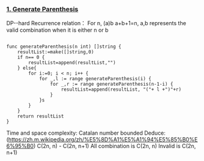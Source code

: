 ### [1. Generate Parenthesis](https://leetcode.com/problems/generate-parentheses/)

DP--hard
Recurrence relation：
For n, (a)b a+b+1=n, a,b represents the valid combination when it is either n or b
```

func generateParenthesis(n int) []string {
    resultList:=make([]string,0)
    if n== 0 {
        resultList=append(resultList,"")
    } else{
        for i:=0; i < n; i++ {
            for _,l := range generateParenthesis(i) {
                for _,r := range generateParenthesis(n-1-i) {
                    resultList=append(resultList, "("+ l +")"+r)
                }
            }s
        }
    }
    return resultList
}

```
Time and space complexity: Catalan number bounded
Deduce:(https://zh.m.wikipedia.org/zh/%E5%8D%A1%E5%A1%94%E5%85%B0%E6%95%B0)
 C(2n, n) - C(2n, n+1)
All combination is C(2n, n)
Invalid is C(2n, n+1)
